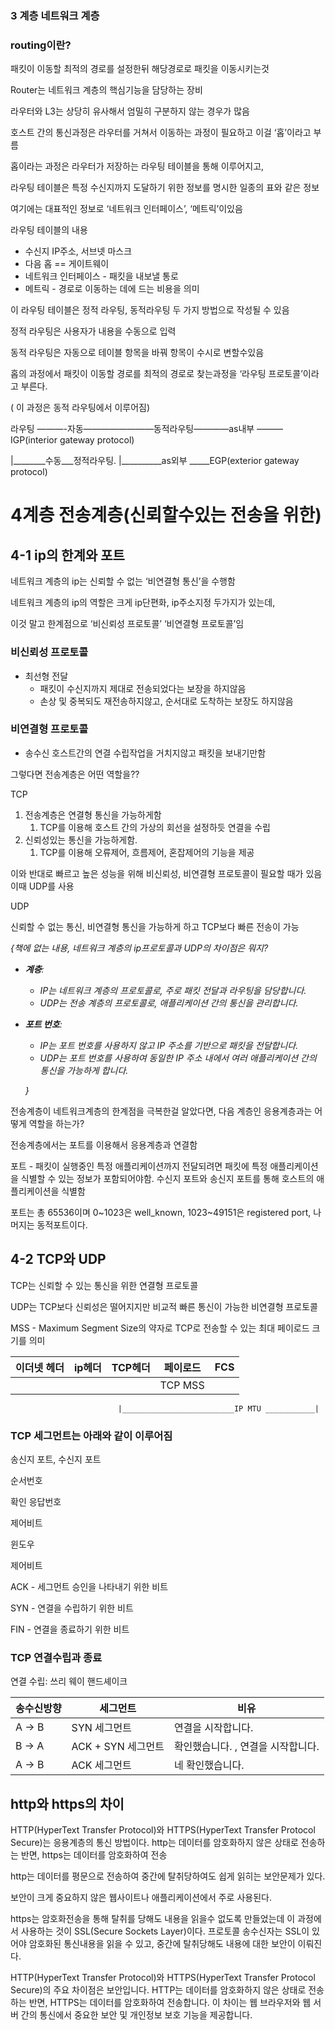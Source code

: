 ### 3 계층 네트워크 계층

### routing이란?

패킷이 이동할 최적의 경로를 설정한뒤 해당경로로 패킷을 이동시키는것

Router는 네트워크 계층의 핵심기능을 담당하는 장비

라우터와 L3는 상당히 유사해서 엄밀히 구분하지 않는 경우가 많음

호스트 간의 통신과정은 라우터를 거쳐서 이동하는 과정이 필요하고 이걸 ‘홉’이라고 부름

홉이라는 과정은 라우터가 저장하는 라우팅 테이블을 통해 이루어지고,

라우팅 테이블은 특정 수신지까지 도달하기 위한 정보를 명시한 일종의 표와 같은 정보

여기에는 대표적인 정보로 ‘네트워크 인터페이스’, ‘메트릭’이있음

라우팅 테이블의 내용 

- 수신지 IP주소, 서브넷 마스크
- 다음 홉 == 게이트웨이
- 네트워크 인터페이스 - 패킷을 내보낼 통로
- 메트릭 - 경로로 이동하는 데에 드는 비용을 의미

이 라우팅 테이블은 정적 라우팅, 동적라우팅 두 가지 방법으로 작성될 수 있음

정적 라우팅은 사용자가 내용을 수동으로 입력

동적 라우팅은 자동으로 테이블 항목을 바꿔 항목이 수시로 변할수있음

홉의 과정에서 패킷이 이동할 경로를 최적의 경로로 찾는과정을 ‘라우팅 프로토콜’이라고 부른다. 

( 이 과정은 동적 라우팅에서 이루어짐) 

라우팅 ———-자동————————동적라우팅————as내부 ———IGP(interior gateway protocol)

|________수동___정적라우팅.            |__________as외부 _____EGP(exterior gateway protocol)

# 4계층 전송계층(신뢰할수있는 전송을 위한)

## 4-1 ip의 한계와 포트

네트워크 계층의 ip는 신뢰할 수 없는 ‘비연결형 통신’을 수행함 

네트워크 계층의 ip의 역할은 크게 ip단편화, ip주소지정 두가지가 있는데, 

이것 말고 한계점으로 ‘비신뢰성 프로토콜’ ‘비연결형 프로토콜’임

### 비신뢰성 프로토콜

- 최선형 전달
    - 패킷이 수신지까지 제대로 전송되었다는 보장을 하지않음
    - 손상 및 중복되도 재전송하지않고, 순서대로 도착하는 보장도 하지않음

### 비연결형 프로토콜

- 송수신 호스트간의 연결 수립작업을 거치지않고 패킷을 보내기만함

그렇다면 전송계층은 어떤 역할을??

TCP

1. 전송계층은 연결형 통신을 가능하게함
    1. TCP를 이용해 호스트 간의 가상의 회선을 설정하듯 연결을 수립
2. 신뢰성있는 통신을 가능하게함.
    1. TCP를 이용해 오류제어, 흐름제어, 혼잡제어의 기능을 제공

이와 반대로 빠르고 높은 성능을 위해 비신뢰성, 비연결형 프로토콜이 필요할 때가 있음 이때 UDP를 사용

UDP

신뢰할 수 없는 통신, 비연결형 통신을 가능하게 하고 TCP보다 빠른 전송이 가능

*{책에 없는 내용, 네트워크 계층의 ip프로토콜과 UDP의 차이점은 뭐지?*

- ***계층**:*
    - *IP는 네트워크 계층의 프로토콜로, 주로 패킷 전달과 라우팅을 담당합니다.*
    - *UDP는 전송 계층의 프로토콜로, 애플리케이션 간의 통신을 관리합니다.*
- ***포트 번호**:*
    - *IP는 포트 번호를 사용하지 않고 IP 주소를 기반으로 패킷을 전달합니다.*
    - *UDP는 포트 번호를 사용하여 동일한 IP 주소 내에서 여러 애플리케이션 간의 통신을 가능하게 합니다.*
    
    *}*
    

전송계층이 네트워크계층의 한계점을 극복한걸 알았다면, 다음 계층인 응용계층과는 어떻게 역할을 하는가?

전송계층에서는 포트를 이용해서 응용계층과 연결함

포트 - 패킷이 실행중인 특정 애플리케이션까지 전달되려면 패킷에 특정 애플리케이션을 식별할 수 있는 정보가 포함되어야함. 수신지 포트와 송신지 포트를 통해 호스트의 애플리케이션을 식별함

포트는 총 65536이며 0~1023은 well_known, 1023~49151은 registered port, 나머지는 동적포트이다.

## 4-2 TCP와 UDP

TCP는 신뢰할 수 있는 통신을 위한 연결형 프로토콜

UDP는 TCP보다 신뢰성은 떨어지지만 비교적 빠른 통신이 가능한 비연결형 프로토콜

MSS - Maximum Segment Size의 약자로 TCP로 전송할 수 있는 최대 페이로드 크기를 의미

| 이더넷 헤더 | ip헤더 | TCP헤더  | 페이로드 | FCS |
| --- | --- | --- | --- | --- |
|  |  |  | TCP MSS |  |

                            |_________________________IP MTU ___________|

### TCP 세그먼트는 아래와 같이 이루어짐

송신지 포트, 수신지 포트

순서번호

확인 응답번호

제어비트 

윈도우

제어비트

ACK - 세그먼트 승인을 나타내기 위한 비트

SYN - 연결을 수립하기 위한 비트

FIN - 연결을 종료하기 위한 비트 

### TCP 연결수립과 종료

연결 수립: 쓰리 웨이 핸드셰이크 

| 송수신방향 | 세그먼트 | 비유 |
| --- | --- | --- |
| A → B | SYN 세그먼트 | 연결을 시작합니다. |
| B → A | ACK + SYN 세그먼트 | 확인했습니다. , 연결을 시작합니다. |
| A → B | ACK 세그먼트 | 네 확인했습니다. |

## http와 https의 차이

HTTP(HyperText Transfer Protocol)와 HTTPS(HyperText Transfer Protocol Secure)는 응용계층의 통신 방법이다. http는 데이터를 암호화하지 않은 상태로 전송하는 반면, https는 데이터를 암호화하여 전송

http는 데이터를 평문으로 전송하여 중간에 탈취당하여도 쉽게 읽히는 보안문제가 있다. 

보안이 크게 중요하지 않은 웹사이트나 애플리케이션에서 주로 사용된다. 

https는 암호화전송을 통해 탈취를 당해도 내용을 읽을수 없도록 만들었는데 이 과정에서 사용하는 것이 SSL(Secure Sockets Layer)이다. 프로토콜 송수신자는 SSL이 있어야 암호화된 통신내용을 읽을 수 있고, 중간에 탈취당해도 내용에 대한 보안이 이뤄진다. 

HTTP(HyperText Transfer Protocol)와 HTTPS(HyperText Transfer Protocol Secure)의 주요 차이점은 보안입니다. HTTP는 데이터를 암호화하지 않은 상태로 전송하는 반면, HTTPS는 데이터를 암호화하여 전송합니다. 이 차이는 웹 브라우저와 웹 서버 간의 통신에서 중요한 보안 및 개인정보 보호 기능을 제공합니다.